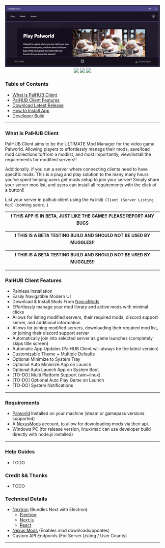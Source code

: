 

<div align="center">
    <img style="max-height: 256px; width: auto;" src="resources/palhub-client-header.png" title="Main Logo" />
    <div class="row mt-3">
        <img src="https://img.shields.io/github/downloads/Dekita/palhub-client/total?style=for-the-badge&logo=github">
        <a class="mx-2" href="https://discord.gg/WyTdramBkm" target="new">
        <img src="https://img.shields.io/discord/1132980259596271657?logo=discord&style=for-the-badge&logoColor=e4e4e4&label=Support%20Server"></a>
        <img src="https://img.shields.io/github/stars/Dekita/palhub-client?style=for-the-badge&logo=apache%20spark&logoColor=e4e4e4">
    </div>
</div>


### Table of Contents
- [What is PalHUB Client](#what-is-palhub-client) 
- [PalHUB Client Features](#palhub-client-features) 
- [Download Latest Release](./releases)
- [How to Install App](./resources/readme/install.md)
- [Developer Build](./resources/readme/install-dev.md)
<hr class="mt-1">


### What is PalHUB Client
PalHUB Client aims to be the ULTIMATE Mod Manager for the video game Palworld. Allowing players to effortlessly manage their mods, save/load mod collections to/from a modlist, and most importantly, view/install the requirements for modified servers!! 

Additionally, if you run a server where connecting clients need to have specific mods. This is a plug and play solution to the many many hours you've spent helping users get mods setup to join your server! Simply share your server mod list, and users can install all requirements with the click of a button!! 

List your server in palhub client using the `PalHUB Client (Server Listing Mod)` (coming soon:..)

| :exclamation: THIS APP IS IN BETA, JUST LIKE THE GAME!! PLEASE REPORT ANY BUGS |
|---|

| :exclamation: THIS IS A BETA TESTING BUILD AND SHOULD NOT BE USED BY MUGGLES!! |
|---|

| :exclamation: THIS IS A BETA TESTING BUILD AND SHOULD NOT BE USED BY MUGGLES!! |
|---|
<hr class="mt-1">


### PalHUB Client Features
- Painless Installation
- Easily Navigatible Modern UI 
- Download & Install Mods From [NexusMods](https://www.nexusmods.com/)
- Effortlessly manage your mod library and active mods with minimal clicks 
- Allows for listing modified servers, their required mods, discord support server, and additional information 
- Allows for joining modified servers, downloading their required mod list, or joining their discord support server
- Automatically join into selected server as game launches (completely skips title screen) 
- Automatic App Updates (PalHUB Client will always be the latest version)
- Customizable Theme + Multiple Defaults 
- Optional Minimize to System Tray
- Optional Auto Minimize App on Launch
- Optional Auto Launch App on System Boot
- [TO-DO] Multi Platform Support (win+linux)
- [TO-DO] Optional Auto Play Game on Launch
- [TO-DO] System Notifications
<hr class="mt-1">


### Requirements
- [Palworld](https://store.steampowered.com/app/1623730/Palworld/) Installed on your machine (steam or gamepass versions supported)
- A [NexusMods](https://www.nexusmods.com/) account, to allow for downloading mods via their api.
- Windows PC (for release version, linux/mac can use developer build directly with node.js installed)
<hr class="mt-1">


### Help Guides
- TODO


### Credit && Thanks
- TODO


### Technical Details
- [Nextron](https://github.com/saltyshiomix/nextron) (Bundles Next with Electron)
    - [Electron](https://www.electronjs.org/)
    - [Next.js](https://nextjs.org/)
    - [React](https://react.dev/)
- [Nexus Mods](https://www.nexusmods.com/) (Enables mod downloads/updates) 
- Custom API Endpoints (For Server Listing / User Counts)
<hr class="mt-1">

